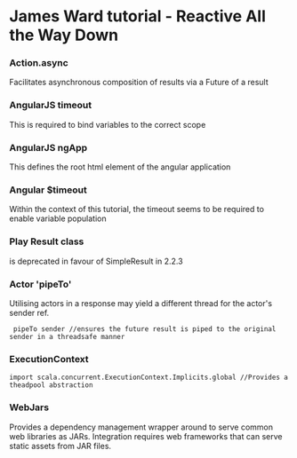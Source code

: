 # James Ward tutorial - Reactive All the Way Down

### Action.async
Facilitates asynchronous composition of results via a Future of a result
### AngularJS timeout
This is required to bind variables to the correct scope
### AngularJS ngApp
This defines the root html element of the angular application
### Angular $timeout
Within the context of this tutorial, the timeout seems to be required to enable variable population
### Play Result class
is deprecated in favour of SimpleResult in 2.2.3
### Actor 'pipeTo'

Utilising actors in a response may yield a different thread for the actor's sender ref.

     pipeTo sender //ensures the future result is piped to the original sender in a threadsafe manner

### ExecutionContext
    import scala.concurrent.ExecutionContext.Implicits.global //Provides a theadpool abstraction

### WebJars
Provides a dependency management wrapper around to serve common web libraries as JARs.
Integration requires web frameworks that can serve static assets from JAR files.